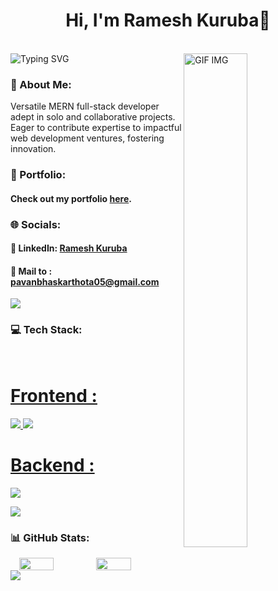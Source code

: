 <h1 align="center"> Hi, I'm Ramesh Kuruba👋</h1>
<br/>

<img src="https://readme-typing-svg.demolab.com?font=Fira+Code&weight=600&size=22&duration=4000&pause=600&random=false&width=435&lines=Full+Stack+Web+Developer" alt="Typing SVG" />
<img align="right" src="https://user-images.githubusercontent.com/74038190/219923823-bf1ce878-c6b8-4faa-be07-93e6b1006521.gif" alt="GIF IMG" width="45%" />
<h3>💫 About Me:</h3>
Versatile MERN full-stack developer adept in solo and collaborative projects. Eager to contribute expertise to impactful web development ventures, fostering innovation.
<br/>

### 💼 Portfolio:

#### Check out my portfolio [here](https://pavanbhaskarthota.github.io/).

### 🌐 Socials:
 
####  🔗 LinkedIn: <a href="https://www.linkedin.com/in/kuruba-ramesh-110164212/">Ramesh Kuruba</a>
####  📨 Mail to : <a href="mailto:pavanbhaskarthota05@gmail.com"> pavanbhaskarthota05@gmail.com</a>
     

<img src='https://raw.githubusercontent.com/andreasbm/readme/master/assets/lines/colored.png' />

### 💻 Tech Stack:
<br/>
<p align="left">
  <a href="https://skillicons.dev">
    <h1>Frontend :</h1>
    <img src="https://skillicons.dev/icons?i=html,css,js,git" />
    <img src="https://skillicons.dev/icons?i=react,redux,materialui" />
    <h1>Backend :</h1>
    <img src="https://skillicons.dev/icons?i=nodejs,express,mongodb" />
  </a>
</p>
<img src='https://raw.githubusercontent.com/andreasbm/readme/master/assets/lines/colored.png' />

### 📊 GitHub Stats:
<div style="display: flex; justify-content: center;">
  <img src="https://github-readme-stats.vercel.app/api/top-langs/?username=Ramesh105-code&theme=github_dark_dimmed&hide_border=false&include_all_commits=false&count_private=false&layout=compact" width="45%" />
  <img src="https://github-readme-stats.vercel.app/api?username=Ramesh105-code&theme=github_dark_dimmed&hide_border=false&include_all_commits=false&count_private=false" width="45%" />
</div>
<img src='https://raw.githubusercontent.com/andreasbm/readme/master/assets/lines/colored.png' />
